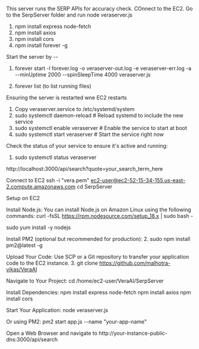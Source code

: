 This server runs the SERP APIs for accuracy check.
COnnect to the EC2. Go to the SerpServer folder and run node veraserver.js

1. npm install express node-fetch
2. npm install axios
3. npm install cors
4. npm install forever -g

Start the server by -- 
1. forever start -l forever.log -o veraserver-out.log -e veraserver-err.log -a --minUptime 2000 --spinSleepTime 4000 veraserver.js

2. forever list (to list running files)

Ensuring the server is restarted wne EC2 restarts
1. Copy veraserver.service to /etc/systemd/system
2. sudo systemctl daemon-reload       # Reload systemd to include the new service
3. sudo systemctl enable veraserver   # Enable the service to start at boot
4. sudo systemctl start veraserver    # Start the service right now

Check the status of your service to ensure it's active and running:
1. sudo systemctl status veraserver



http://localhost:3000/api/search?quote=your_search_term_here


Connect to EC2
ssh -i "vera.pem" ec2-user@ec2-52-15-34-155.us-east-2.compute.amazonaws.com
cd SerpServer

Setup on EC2

Install Node.js: You can install Node.js on Amazon Linux using the following commands:
curl -fsSL https://rpm.nodesource.com/setup_18.x | sudo bash -

sudo yum install -y nodejs

Install PM2 (optional but recommended for production):
2. sudo npm install pm2@latest -g

Upload Your Code: Use SCP or a Git repository to transfer your application code to the EC2 instance.
3. git clone https://github.com/malhotra-vikas/VeraAI

Navigate to Your Project:
cd /home/ec2-user/VeraAI/SerpServer

Install Dependencies:
npm install express node-fetch
npm install axios
npm install cors

Start Your Application:
node veraserver.js

Or using PM2:
pm2 start app.js --name "your-app-name"

Open a Web Browser and navigate to http://your-instance-public-dns:3000/api/search
